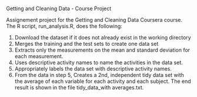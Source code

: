 Getting and Cleaning Data - Course Project

Assignement project for the Getting and Cleaning Data Coursera course. 
 The R script, run_analysis.R, does the following:
 1) Download the dataset if it does not already exist in the working directory
 2) Merges the training and the test sets to create one data set
 3) Extracts only the measurements on the mean and standard deviation for each measurement.
 4) Uses descriptive activity names to name the activities in the data set.
 5) Appropriately labels the data set with descriptive activity names.
 6) From the data in step 5, Creates a 2nd, independent tidy data set with the average of each variable for each activity and each subject.
The end result is shown in the file tidy_data_with averages.txt.
  
